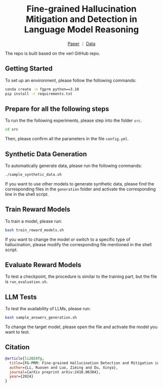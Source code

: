 <h1 style="text-align: center;">Fine-grained Hallucination Mitigation and Detection in Language Model Reasoning</h1>

<p align="center">
  <a href="https://arxiv.org/abs/2410.06304">Paper</a> ｜ 
  <a href="https://huggingface.co/du-lab">Data</a>
</p>

The repo is built based on the verl GitHub repo.

## Getting Started
To set up an environment, please follow the following commands:
```bash
conda create -n fgprm python==3.10
pip install -r requirements.txt
```

## Prepare for all the following steps
To run the the following experiments, please step into the folder `src`.
```bash
cd src
```
Then, please confirm all the parameters in the file `config.yml`.

## Synthetic Data Generation
To automatically generate data, please run the following commands:
```bash
./sample_synthetic_data.sh
```
If you want to use other models to generate synthetic data, please find the corresponding files in the `generation` folder and activate the corresponding line in the shell script.

## Train Reward Models
To train a model, please run:
```bash
bash train_reward_models.sh
```
If you want to change the model or switch to a specific type of hallucination, please modify the corresponding file mentioned in the shell script.

## Evaluate Reward Models
To test a checkpoint, the procedure is similar to the training part, but the file is `run_evaluation.sh`.

## LLM Tests
To test the availability of LLMs, please run:
```bash
bash sample_answers_generation.sh
```
To change the target model, please open the file and activate the model you want to test.

## Citation

```bibtex
@article{li2024fg,
  title={FG-PRM: Fine-grained Hallucination Detection and Mitigation in Language Model Mathematical Reasoning},
  author={Li, Ruosen and Luo, Ziming and Du, Xinya},
  journal={arXiv preprint arXiv:2410.06304},
  year={2024}
}
